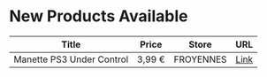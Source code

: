 # New Products Available

| Title | Price | Store | URL |
|---|---|---|---|
| Manette PS3 Under Control | 3,99 € | FROYENNES | [Link](https://www.cashconverters.be/fr/accessoires-jeux-video/832416-manette-ps3-under-control.html) |
